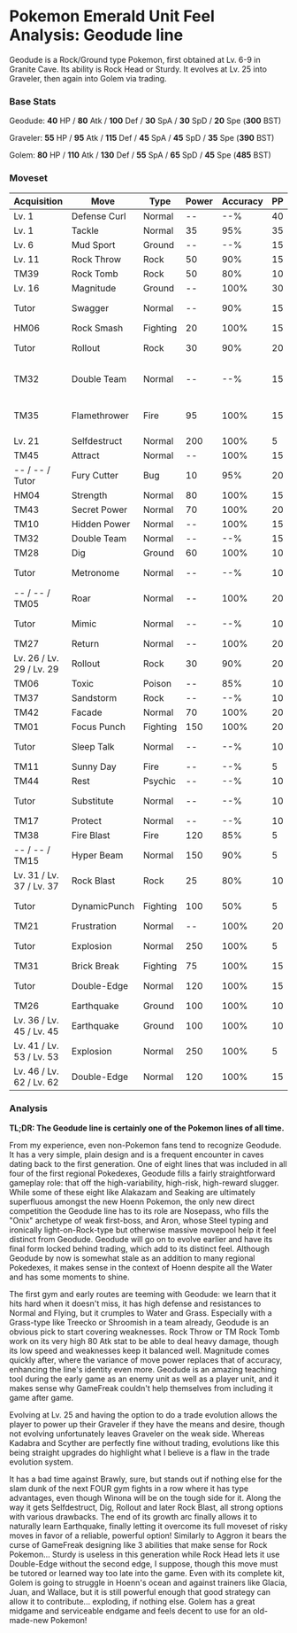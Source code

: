 # Pokemon Emerald Unit Feel Analysis: Geodude line

Geodude is a Rock/Ground type Pokemon, first obtained at Lv. 6-9 in Granite Cave. Its ability is Rock Head or Sturdy. It evolves at Lv. 25 into Graveler, then again into Golem via trading.

### Base Stats

Geodude: **40** HP / **80** Atk / **100** Def / **30** SpA / **30** SpD / **20** Spe (**300** BST)

Graveler: **55** HP / **95** Atk / **115** Def / **45** SpA / **45** SpD / **35** Spe (**390** BST)

Golem: **80** HP / **110** Atk / **130** Def / **55** SpA / **65** SpD / **45** Spe (**485** BST)

### Moveset

| Acquisition              | Move         | Type     | Power | Accuracy | PP | Notes              |
|--------------------------|--------------|----------|-------|----------|----|--------------------|
| Lv. 1                    | Defense Curl | Normal   | --    | --%      | 40 |                    |
| Lv. 1                    | Tackle       | Normal   | 35    | 95%      | 35 |                    |
| Lv. 6                    | Mud Sport    | Ground   | --    | --%      | 15 |                    |
| Lv. 11                   | Rock Throw   | Rock     | 50    | 90%      | 15 |                    |
| TM39                     | Rock Tomb    | Rock     | 50    | 80%      | 10 |                    |
| Lv. 16                   | Magnitude    | Ground   | --    | 100%     | 30 |                    |
| Tutor                    | Swagger      | Normal   | --    | 90%      | 15 | Emerald only       |
| HM06                     | Rock Smash   | Fighting | 20    | 100%     | 15 |                    |
| Tutor                    | Rollout      | Rock     | 30    | 90%      | 20 | Emerald only       |
| TM32                     | Double Team  | Normal   | --    | --%      | 15 | Buy at Game Corner |
| TM35                     | Flamethrower | Fire     | 95    | 100%     | 15 | Buy at Game Corner |
| Lv. 21                   | Selfdestruct | Normal   | 200   | 100%     | 5  |                    |
| TM45                     | Attract      | Normal   | --    | 100%     | 15 |                    |
| -- / -- / Tutor          | Fury Cutter  | Bug      | 10    | 95%      | 20 | Emerald only       |
| HM04                     | Strength     | Normal   | 80    | 100%     | 15 |                    |
| TM43                     | Secret Power | Normal   | 70    | 100%     | 20 |                    |
| TM10                     | Hidden Power | Normal   | --    | 100%     | 15 |                    |
| TM32                     | Double Team  | Normal   | --    | --%      | 15 |                    |
| TM28                     | Dig          | Ground   | 60    | 100%     | 10 |                    |
| Tutor                    | Metronome    | Normal   | --    | --%      | 10 | Emerald only       |
| -- / -- / TM05           | Roar         | Normal   | --    | 100%     | 20 |                    |
| Tutor                    | Mimic        | Normal   | --    | --%      | 10 | Emerald only       |
| TM27                     | Return       | Normal   | --    | 100%     | 20 |                    |
| Lv. 26 / Lv. 29 / Lv. 29 | Rollout      | Rock     | 30    | 90%      | 20 |                    |
| TM06                     | Toxic        | Poison   | --    | 85%      | 10 |                    |
| TM37                     | Sandstorm    | Rock     | --    | --%      | 10 |                    |
| TM42                     | Facade       | Normal   | 70    | 100%     | 20 |                    |
| TM01                     | Focus Punch  | Fighting | 150   | 100%     | 20 |                    |
| Tutor                    | Sleep Talk   | Normal   | --    | --%      | 10 | Emerald only       |
| TM11                     | Sunny Day    | Fire     | --    | --%      | 5  |                    |
| TM44                     | Rest         | Psychic  | --    | --%      | 10 |                    |
| Tutor                    | Substitute   | Normal   | --    | --%      | 10 | Emerald only       |
| TM17                     | Protect      | Normal   | --    | --%      | 10 |                    |
| TM38                     | Fire Blast   | Fire     | 120   | 85%      | 5  |                    |
| -- / -- / TM15           | Hyper Beam   | Normal   | 150   | 90%      | 5  |                    |
| Lv. 31 / Lv. 37 / Lv. 37 | Rock Blast   | Rock     | 25    | 80%      | 10 |                    |
| Tutor                    | DynamicPunch | Fighting | 100   | 50%      | 5  | Emerald only       |
| TM21                     | Frustration  | Normal   | --    | 100%     | 20 |                    |
| Tutor                    | Explosion    | Normal   | 250   | 100%     | 5  | Emerald only       |
| TM31                     | Brick Break  | Fighting | 75    | 100%     | 15 |                    |
| Tutor                    | Double-Edge  | Normal   | 120   | 100%     | 15 | Emerald only       |
| TM26                     | Earthquake   | Ground   | 100   | 100%     | 10 |                    |
| Lv. 36 / Lv. 45 / Lv. 45 | Earthquake   | Ground   | 100   | 100%     | 10 |                    |
| Lv. 41 / Lv. 53 / Lv. 53 | Explosion    | Normal   | 250   | 100%     | 5  |                    |
| Lv. 46 / Lv. 62 / Lv. 62 | Double-Edge  | Normal   | 120   | 100%     | 15 |                    |

### Analysis

**TL;DR: The Geodude line is certainly one of the Pokemon lines of all time.**

From my experience, even non-Pokemon fans tend to recognize Geodude. It has a very simple, plain design and is a frequent encounter in caves dating back to the first generation. One of eight lines that was included in all four of the first regional Pokedexes, Geodude fills a fairly straightforward gameplay role: that off the high-variability, high-risk, high-reward slugger. While some of these eight like Alakazam and Seaking are ultimately superfluous amongst the new Hoenn Pokemon, the only new direct competition the Geodude line has to its role are Nosepass, who fills the "Onix" archetype of weak first-boss, and Aron, whose Steel typing and ironically light-on-Rock-type but otherwise massive movepool help it feel distinct from Geodude. Geodude will go on to evolve earlier and have its final form locked behind trading, which add to its distinct feel. Although Geodude by now is somewhat stale as an addition to many regional Pokedexes, it makes sense in the context of Hoenn despite all the Water and has some moments to shine.

The first gym and early routes are teeming with Geodude: we learn that it hits hard when it doesn't miss, it has high defense and resistances to Normal and Flying, but it crumples to Water and Grass. Especially with a Grass-type like Treecko or Shroomish in a team already, Geodude is an obvious pick to start covering weaknesses. Rock Throw or TM Rock Tomb work on its very high 80 Atk stat to be able to deal heavy damage, though its low speed and weaknesses keep it balanced well. Magnitude comes quickly after, where the variance of move power replaces that of accuracy, enhancing the line's identity even more. Geodude is an amazing teaching tool during the early game as an enemy unit as well as a player unit, and it makes sense why GameFreak couldn't help themselves from including it game after game.

Evolving at Lv. 25 and having the option to do a trade evolution allows the player to power up their Graveler if they have the means and desire, though not evolving unfortunately leaves Graveler on the weak side. Whereas Kadabra and Scyther are perfectly fine without trading, evolutions like this being straight upgrades do highlight what I believe is a flaw in the trade evolution system. 

 It has a bad time against Brawly, sure, but stands out if nothing else for the slam dunk of the next FOUR gym fights in a row where it has type advantages, even though Winona will be on the tough side for it. Along the way it gets Selfdestruct, Dig, Rollout and later Rock Blast, all strong options with various drawbacks. The end of its growth arc finally allows it to naturally learn Earthquake, finally letting it overcome its full moveset of risky moves in favor of a reliable, powerful option! Similarly to Aggron it bears the curse of GameFreak designing like 3 abilities that make sense for Rock Pokemon... Sturdy is useless in this generation while Rock Head lets it use Double-Edge without the second edge, I suppose, though this move must be tutored or learned way too late into the game. Even with its complete kit, Golem is going to struggle in Hoenn's ocean and against trainers like Glacia, Juan, and Wallace, but it is still powerful enough that good strategy can allow it to contribute... exploding, if nothing else. Golem has a great midgame and serviceable endgame and feels decent to use for an old-made-new Pokemon!